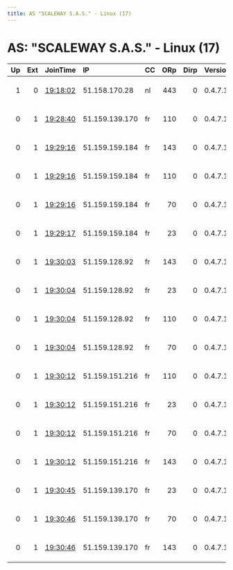 ```yaml
---
title: AS "SCALEWAY S.A.S." - Linux (17)
---
```


# AS: "SCALEWAY S.A.S." - Linux (17)

|   Up |   Ext | JoinTime                                                                                              | IP             | CC   |   ORp |   Dirp | Version   | Contact                      | Nickname     |   eFamMembers |
|-----:|------:|:------------------------------------------------------------------------------------------------------|:---------------|:-----|------:|-------:|:----------|:-----------------------------|:-------------|--------------:|
|    1 |     0 | [19:18:02](https://nusenu.github.io/OrNetStats/w/relay/5D51C3EC6E9F3493E9D370A135498F21C62EF003.html) | 51.158.170.28  | nl   |   443 |      0 | 0.4.7.13  | e mail:tr1cortec dismail     | Hochwanner   |             6 |
|    0 |     1 | [19:28:40](https://nusenu.github.io/OrNetStats/w/relay/9F37F7B212DF3150F9E726C720FCBA55E6DBE2DA.html) | 51.159.139.170 | fr   |   110 |      0 | 0.4.7.13  | Neel Chauhan &lt;neel AT nee | opsrelayFR14 |            15 |
|    0 |     1 | [19:29:16](https://nusenu.github.io/OrNetStats/w/relay/7076CBBE93F3E9231ABF5AB92053B2581744F753.html) | 51.159.159.184 | fr   |   143 |      0 | 0.4.7.13  | Neel Chauhan &lt;neel AT nee | opsrelayFR9  |            15 |
|    0 |     1 | [19:29:16](https://nusenu.github.io/OrNetStats/w/relay/86301B43F090BDC6FD55CEF9F6FF0951D9BE1DB7.html) | 51.159.159.184 | fr   |   110 |      0 | 0.4.7.13  | Neel Chauhan &lt;neel AT nee | opsrelayFR10 |            15 |
|    0 |     1 | [19:29:16](https://nusenu.github.io/OrNetStats/w/relay/A02C5F807A1C50750D798774D03538BE504C7FF9.html) | 51.159.159.184 | fr   |    70 |      0 | 0.4.7.13  | Neel Chauhan &lt;neel AT nee | opsrelayFR11 |            15 |
|    0 |     1 | [19:29:17](https://nusenu.github.io/OrNetStats/w/relay/8DC2D266331AD0CE1E819E603E7738F85D3EF076.html) | 51.159.159.184 | fr   |    23 |      0 | 0.4.7.13  | Neel Chauhan &lt;neel AT nee | opsrelayFR12 |            15 |
|    0 |     1 | [19:30:03](https://nusenu.github.io/OrNetStats/w/relay/D165AFA7630A7D145D3FA51C040EFB9A3779227C.html) | 51.159.128.92  | fr   |   143 |      0 | 0.4.7.13  | Neel Chauhan &lt;neel AT nee | opsrelayFR1  |             1 |
|    0 |     1 | [19:30:04](https://nusenu.github.io/OrNetStats/w/relay/59E809370A08F4D30DC874F5033341CC954C6C31.html) | 51.159.128.92  | fr   |    23 |      0 | 0.4.7.13  | Neel Chauhan &lt;neel AT nee | opsrelayFR4  |            15 |
|    0 |     1 | [19:30:04](https://nusenu.github.io/OrNetStats/w/relay/B309C8495BEC1ED0C8F114F771E2802731DA4074.html) | 51.159.128.92  | fr   |   110 |      0 | 0.4.7.13  | Neel Chauhan &lt;neel AT nee | opsrelayFR2  |            15 |
|    0 |     1 | [19:30:04](https://nusenu.github.io/OrNetStats/w/relay/D9102A8A70710D30E725DD8DFC9010AE7A861908.html) | 51.159.128.92  | fr   |    70 |      0 | 0.4.7.13  | Neel Chauhan &lt;neel AT nee | opsrelayFR3  |            15 |
|    0 |     1 | [19:30:12](https://nusenu.github.io/OrNetStats/w/relay/016BEACA7393BD1EFEF800CF93FEC2FDA8C0355B.html) | 51.159.151.216 | fr   |   110 |      0 | 0.4.7.13  | Neel Chauhan &lt;neel AT nee | opsrelayFR6  |            15 |
|    0 |     1 | [19:30:12](https://nusenu.github.io/OrNetStats/w/relay/680ED2F6E2B23120A32B059617B7EE7BABE65A28.html) | 51.159.151.216 | fr   |    23 |      0 | 0.4.7.13  | Neel Chauhan &lt;neel AT nee | opsrelayFR8  |            15 |
|    0 |     1 | [19:30:12](https://nusenu.github.io/OrNetStats/w/relay/B68A784955E8DD7B3AB5F29FAA3BA231E24DCCBE.html) | 51.159.151.216 | fr   |    70 |      0 | 0.4.7.13  | Neel Chauhan &lt;neel AT nee | opsrelayFR7  |            15 |
|    0 |     1 | [19:30:12](https://nusenu.github.io/OrNetStats/w/relay/D6D7429042EAEB05A151FE0621AA3C2327D02935.html) | 51.159.151.216 | fr   |   143 |      0 | 0.4.7.13  | Neel Chauhan &lt;neel AT nee | opsrelayFR5  |            15 |
|    0 |     1 | [19:30:45](https://nusenu.github.io/OrNetStats/w/relay/C5FCF19C6719D10011C9AE2463A0F8F38DA63E16.html) | 51.159.139.170 | fr   |    23 |      0 | 0.4.7.13  | Neel Chauhan &lt;neel AT nee | opsrelayFR16 |            15 |
|    0 |     1 | [19:30:46](https://nusenu.github.io/OrNetStats/w/relay/28936DA72945676500E72591B05B7FE3F18E9E21.html) | 51.159.139.170 | fr   |    70 |      0 | 0.4.7.13  | Neel Chauhan &lt;neel AT nee | opsrelayFR15 |            15 |
|    0 |     1 | [19:30:46](https://nusenu.github.io/OrNetStats/w/relay/6CD7DDEA7BD42731F0131B6EA900D52322ACADF8.html) | 51.159.139.170 | fr   |   143 |      0 | 0.4.7.13  | Neel Chauhan &lt;neel AT nee | opsrelayFR13 |            15 |
